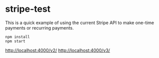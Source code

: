 # stripe-test

This is a quick example of using the current Stripe API to make one-time payments
or recurring payments.

```
npm install
npm start
```
[http://localhost:4000/v2/](http://localhost:4000/v2/)
[http://localhost:4000/v3/](http://localhost:4000/v3/)

